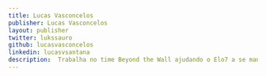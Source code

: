 ```yaml
---
title: Lucas Vasconcelos
publisher: Lucas Vasconcelos
layout: publisher
twitter: lukssauro
github: lucasvasconcelos
linkedin: lucasvsantana
description:  Trabalha no time Beyond the Wall ajudando o Elo7 a se manter com a cultura DevOps
---
```

